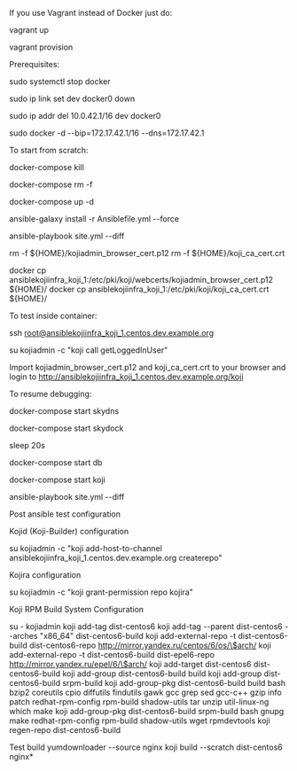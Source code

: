 If you use Vagrant instead of Docker just do:

  vagrant up

  vagrant provision



Prerequisites:

sudo systemctl stop docker

sudo ip link set dev docker0 down

sudo ip addr del 10.0.42.1/16 dev docker0

sudo docker -d --bip=172.17.42.1/16 --dns=172.17.42.1


To start from scratch:

  docker-compose kill

  docker-compose rm -f

  docker-compose up -d

  ansible-galaxy install -r Ansiblefile.yml --force

  ansible-playbook site.yml --diff

  rm -f ${HOME}/kojiadmin_browser_cert.p12
  rm -f ${HOME}/koji_ca_cert.crt

  docker cp ansiblekojiinfra_koji_1:/etc/pki/koji/webcerts/kojiadmin_browser_cert.p12 ${HOME}/
  docker cp ansiblekojiinfra_koji_1:/etc/pki/koji/koji_ca_cert.crt ${HOME}/

  To test inside container:

  ssh root@ansiblekojiinfra_koji_1.centos.dev.example.org

  su kojiadmin -c "koji call getLoggedInUser"

  Import kojiadmin_browser_cert.p12 and koji_ca_cert.crt to your browser and login to http://ansiblekojiinfra_koji_1.centos.dev.example.org/koji


To resume debugging:

  docker-compose start skydns

  docker-compose start skydock

  sleep 20s

  docker-compose start db

  docker-compose start koji

  ansible-playbook site.yml --diff


Post ansible test configuration

Kojid (Koji-Builder) configuration

  su kojiadmin -c "koji add-host-to-channel ansiblekojiinfra_koji_1.centos.dev.example.org createrepo"

Kojira configuration

  su kojiadmin -c "koji grant-permission repo kojira"


Koji RPM Build System Configuration

su - kojiadmin
koji add-tag dist-centos6
koji add-tag --parent dist-centos6 --arches "x86_64" dist-centos6-build
koji add-external-repo -t dist-centos6-build dist-centos6-repo http://mirror.yandex.ru/centos/6/os/\$arch/
koji add-external-repo -t dist-centos6-build dist-epel6-repo http://mirror.yandex.ru/epel/6/\$arch/
koji add-target dist-centos6 dist-centos6-build
koji add-group dist-centos6-build build
koji add-group dist-centos6-build srpm-build
koji add-group-pkg dist-centos6-build build bash bzip2 coreutils cpio diffutils findutils gawk gcc grep sed gcc-c++ gzip info patch redhat-rpm-config rpm-build shadow-utils tar unzip util-linux-ng which make
koji add-group-pkg dist-centos6-build srpm-build bash gnupg make redhat-rpm-config rpm-build shadow-utils wget rpmdevtools
koji regen-repo dist-centos6-build

Test build
yumdownloader --source nginx
koji build --scratch dist-centos6 nginx*
